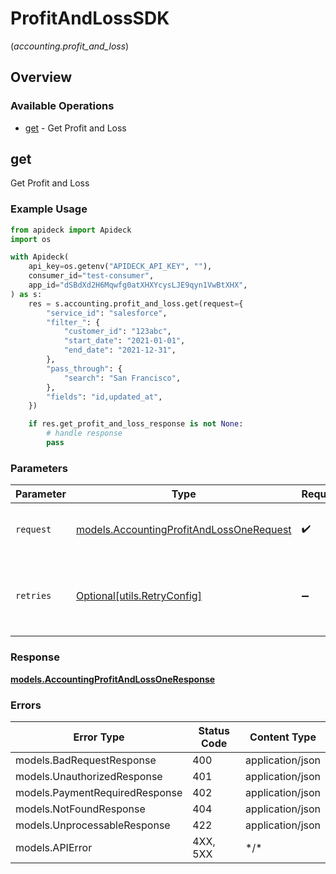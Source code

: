 # ProfitAndLossSDK
(*accounting.profit_and_loss*)

## Overview

### Available Operations

* [get](#get) - Get Profit and Loss

## get

Get Profit and Loss

### Example Usage

```python
from apideck import Apideck
import os

with Apideck(
    api_key=os.getenv("APIDECK_API_KEY", ""),
    consumer_id="test-consumer",
    app_id="dSBdXd2H6Mqwfg0atXHXYcysLJE9qyn1VwBtXHX",
) as s:
    res = s.accounting.profit_and_loss.get(request={
        "service_id": "salesforce",
        "filter_": {
            "customer_id": "123abc",
            "start_date": "2021-01-01",
            "end_date": "2021-12-31",
        },
        "pass_through": {
            "search": "San Francisco",
        },
        "fields": "id,updated_at",
    })

    if res.get_profit_and_loss_response is not None:
        # handle response
        pass

```

### Parameters

| Parameter                                                                                     | Type                                                                                          | Required                                                                                      | Description                                                                                   |
| --------------------------------------------------------------------------------------------- | --------------------------------------------------------------------------------------------- | --------------------------------------------------------------------------------------------- | --------------------------------------------------------------------------------------------- |
| `request`                                                                                     | [models.AccountingProfitAndLossOneRequest](../../models/accountingprofitandlossonerequest.md) | :heavy_check_mark:                                                                            | The request object to use for the request.                                                    |
| `retries`                                                                                     | [Optional[utils.RetryConfig]](../../models/utils/retryconfig.md)                              | :heavy_minus_sign:                                                                            | Configuration to override the default retry behavior of the client.                           |

### Response

**[models.AccountingProfitAndLossOneResponse](../../models/accountingprofitandlossoneresponse.md)**

### Errors

| Error Type                     | Status Code                    | Content Type                   |
| ------------------------------ | ------------------------------ | ------------------------------ |
| models.BadRequestResponse      | 400                            | application/json               |
| models.UnauthorizedResponse    | 401                            | application/json               |
| models.PaymentRequiredResponse | 402                            | application/json               |
| models.NotFoundResponse        | 404                            | application/json               |
| models.UnprocessableResponse   | 422                            | application/json               |
| models.APIError                | 4XX, 5XX                       | \*/\*                          |